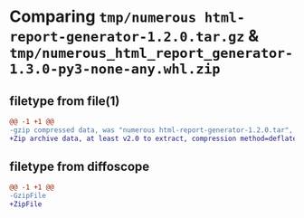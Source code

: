 # Comparing `tmp/numerous html-report-generator-1.2.0.tar.gz` & `tmp/numerous_html_report_generator-1.3.0-py3-none-any.whl.zip`

## filetype from file(1)

```diff
@@ -1 +1 @@
-gzip compressed data, was "numerous html-report-generator-1.2.0.tar", last modified: Tue Apr 25 07:10:22 2023, max compression
+Zip archive data, at least v2.0 to extract, compression method=deflate
```

## filetype from diffoscope

```diff
@@ -1 +1 @@
-GzipFile
+ZipFile
```

